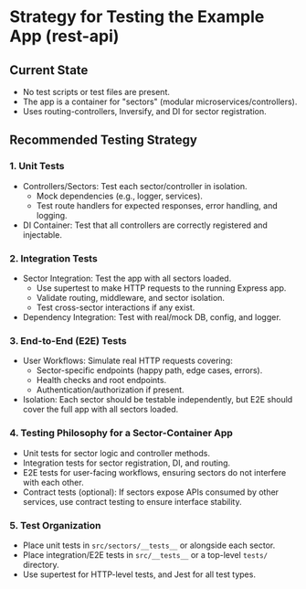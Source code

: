 # Strategy for Testing the Example App (rest-api)

## Current State
- No test scripts or test files are present.
- The app is a container for "sectors" (modular microservices/controllers).
- Uses routing-controllers, Inversify, and DI for sector registration.

## Recommended Testing Strategy

### 1. Unit Tests
- Controllers/Sectors: Test each sector/controller in isolation.
  - Mock dependencies (e.g., logger, services).
  - Test route handlers for expected responses, error handling, and logging.
- DI Container: Test that all controllers are correctly registered and injectable.

### 2. Integration Tests
- Sector Integration: Test the app with all sectors loaded.
  - Use supertest to make HTTP requests to the running Express app.
  - Validate routing, middleware, and sector isolation.
  - Test cross-sector interactions if any exist.
- Dependency Integration: Test with real/mock DB, config, and logger.

### 3. End-to-End (E2E) Tests
- User Workflows: Simulate real HTTP requests covering:
  - Sector-specific endpoints (happy path, edge cases, errors).
  - Health checks and root endpoints.
  - Authentication/authorization if present.
- Isolation: Each sector should be testable independently, but E2E should cover the full app with all sectors loaded.

### 4. Testing Philosophy for a Sector-Container App
- Unit tests for sector logic and controller methods.
- Integration tests for sector registration, DI, and routing.
- E2E tests for user-facing workflows, ensuring sectors do not interfere with each other.
- Contract tests (optional): If sectors expose APIs consumed by other services, use contract testing to ensure interface stability.

### 5. Test Organization
- Place unit tests in `src/sectors/__tests__` or alongside each sector.
- Place integration/E2E tests in `src/__tests__` or a top-level `tests/` directory.
- Use supertest for HTTP-level tests, and Jest for all test types. 
